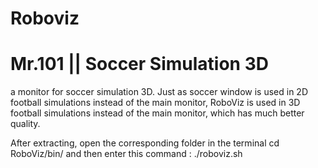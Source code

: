 # Roboviz
# Mr.101 || Soccer Simulation 3D
a monitor for soccer simulation 3D. Just as soccer window is used in 2D football simulations instead of the main monitor, RoboViz is used in 3D football simulations instead of the main monitor, which has much better quality.


After extracting, open the corresponding folder in the terminal 
cd RoboViz/bin/
and then enter this command :
./roboviz.sh 

